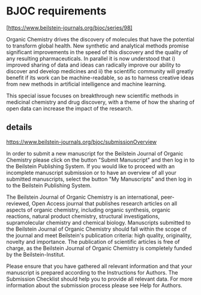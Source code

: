 # BJOC requirements
[https://www.beilstein-journals.org/bjoc/series/98]

Organic Chemistry drives the discovery of molecules that have the potential to transform global health. New synthetic 
and analytical methods promise significant improvements in the speed of this discovery and the quality of any resulting 
pharmaceuticals. In parallel it is now understood that i) improved sharing of data and ideas can radically improve our 
ability to discover and develop medicines and ii) the scientific community will greatly benefit if its work can be 
machine-readable, so as to harness creative ideas from new methods in artificial intelligence and machine learning.

This special issue focuses on breakthrough new scientific methods in medicinal chemistry and drug discovery, with a theme 
of how the sharing of open data can increase the impact of the research.

## details
https://www.beilstein-journals.org/bjoc/submissionOverview

In order to submit a new manuscript for the Beilstein Journal of Organic Chemistry please click on the button 
"Submit Manuscript" and then log in to the Beilstein Publishing System. If you would like to proceed with an 
incomplete manuscript submission or to have an overview of all your submitted manuscripts, select the button 
"My Manuscripts" and then log in to the Beilstein Publishing System.

The Beilstein Journal of Organic Chemistry is an international, peer-reviewed, Open Access journal that publishes 
research articles on all aspects of organic chemistry, including organic synthesis, organic reactions, natural 
product chemistry, structural investigations, supramolecular chemistry and chemical biology. Manuscripts 
submitted to the Beilstein Journal of Organic Chemistry should fall within the scope of the journal and meet 
Beilstein's publication criteria: high quality, originality, novelty and importance. The publication of 
scientific articles is free of charge, as the Beilstein Journal of Organic Chemistry is completely funded by the Beilstein-Institut.

Please ensure that you have gathered all relevant information and that your manuscript is prepared according 
to the Instructions for Authors. The Submission Checklist should help you to provide all relevant data. 
For more information about the submission process please see Help for Authors.

